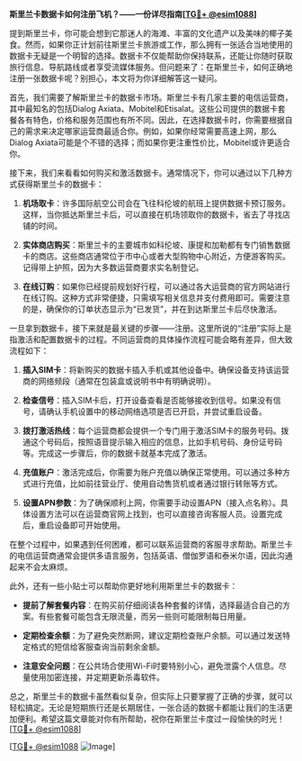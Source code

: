**斯里兰卡数据卡如何注册飞机？——一份详尽指南[[TG💪+ @esim1088](https://t.me/s/esim1088)]**

提到斯里兰卡，你可能会想到它那迷人的海滩、丰富的文化遗产以及美味的椰子美食。然而，如果你正计划前往斯里兰卡旅游或工作，那么拥有一张适合当地使用的数据卡无疑是一个明智的选择。数据卡不仅能帮助你保持联系，还能让你随时获取旅行信息、导航路线或者享受流媒体服务。但问题来了：在斯里兰卡，如何正确地注册一张数据卡呢？别担心，本文将为你详细解答这一疑问。

首先，我们需要了解斯里兰卡的数据卡市场。斯里兰卡有几家主要的电信运营商，其中最知名的包括Dialog Axiata、Mobitel和Etisalat。这些公司提供的数据卡套餐各有特色，价格和服务范围也有所不同。因此，在选择数据卡时，你需要根据自己的需求来决定哪家运营商最适合你。例如，如果你经常需要高速上网，那么Dialog Axiata可能是个不错的选择；而如果你更注重性价比，Mobitel或许更适合你。

接下来，我们来看看如何购买和激活数据卡。通常情况下，你可以通过以下几种方式获得斯里兰卡的数据卡：

1. **机场取卡**：许多国际航空公司会在飞往科伦坡的航班上提供数据卡预订服务。这样，当你抵达斯里兰卡后，可以直接在机场领取你的数据卡，省去了寻找店铺的时间。
   
2. **实体商店购买**：斯里兰卡的主要城市如科伦坡、康提和加勒都有专门销售数据卡的商店。这些商店通常位于市中心或者大型购物中心附近，方便游客购买。记得带上护照，因为大多数运营商要求实名制登记。

3. **在线订购**：如果你已经提前规划好行程，可以通过各大运营商的官方网站进行在线订购。这种方式非常便捷，只需填写相关信息并支付费用即可。需要注意的是，确保你的订单状态显示为“已发货”，并在到达斯里兰卡后尽快激活。

一旦拿到数据卡，接下来就是最关键的步骤——注册。这里所说的“注册”实际上是指激活和配置数据卡的过程。不同运营商的具体操作流程可能会略有差异，但大致流程如下：

1. **插入SIM卡**：将新购买的数据卡插入手机或其他设备中。确保设备支持该运营商的网络频段（通常在包装盒或说明书中有明确说明）。

2. **检查信号**：插入SIM卡后，打开设备查看是否能够接收到信号。如果没有信号，请确认手机设置中的移动网络选项是否已开启，并尝试重启设备。

3. **拨打激活热线**：每个运营商都会提供一个专门用于激活SIM卡的服务号码。拨通这个号码后，按照语音提示输入相应的信息，比如手机号码、身份证号码等。完成这一步骤后，你的数据卡就基本完成了激活。

4. **充值账户**：激活完成后，你需要为账户充值以确保正常使用。可以通过多种方式进行充值，比如前往营业厅、使用自动售货机或者通过银行转账等方式。

5. **设置APN参数**：为了确保顺利上网，你需要手动设置APN（接入点名称）。具体设置方法可以在运营商官网上找到，也可以直接咨询客服人员。设置完成后，重启设备即可开始使用。

在整个过程中，如果遇到任何困难，都可以联系运营商的客服寻求帮助。斯里兰卡的电信运营商通常会提供多语言服务，包括英语、僧伽罗语和泰米尔语，因此沟通起来不会太麻烦。

此外，还有一些小贴士可以帮助你更好地利用斯里兰卡的数据卡：

- **提前了解套餐内容**：在购买前仔细阅读各种套餐的详情，选择最适合自己的方案。有些套餐可能包含无限流量，而另一些则可能限制每日用量。

- **定期检查余额**：为了避免突然断网，建议定期检查账户余额。可以通过发送特定格式的短信给客服查询当前剩余金额。

- **注意安全问题**：在公共场合使用Wi-Fi时要特别小心，避免泄露个人信息。尽量使用加密连接，并定期更新杀毒软件。

总之，斯里兰卡的数据卡虽然看似复杂，但实际上只要掌握了正确的步骤，就可以轻松搞定。无论是短期旅行还是长期居住，一张合适的数据卡都能让我们的生活更加便利。希望这篇文章能对你有所帮助，祝你在斯里兰卡度过一段愉快的时光！[[TG💪+ @esim1088](https://t.me/s/esim1088)]

[[TG💪+ @esim1088](https://t.me/s/esim1088) ![Image](https://i.postimg.cc/4NQfJmqS/Snipaste-2025-05-13-00-14-12.png)]